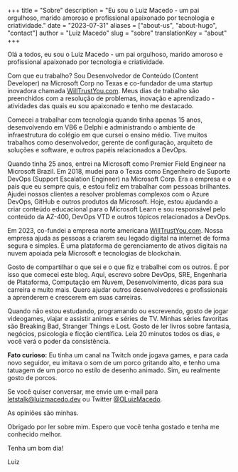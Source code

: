 +++
title = "Sobre"
description = "Eu sou o Luiz Macedo - um pai orgulhoso, marido amoroso e profissional apaixonado por tecnologia e criatividade."
date = "2023-07-31"
aliases = ["about-us", "about-hugo", "contact"]
author = "Luiz Macedo"
slug = "sobre"
translationKey = "about"
+++

Olá a todos, eu sou o Luiz Macedo - um pai orgulhoso, marido amoroso e profissional apaixonado por tecnologia e criatividade.

Com que eu trabalho? Sou Desenvolvedor de Conteúdo (Content Developer) na Microsoft Corp no Texas e co-fundador de uma startup inovadora chamada [WillTrustYou.com](https://www.willtrustyou.com/). Meus dias de trabalho são preenchidos com a resolução de problemas, inovação e aprendizado - atividades das quais eu sou apaixonado e tenho me destacado.

Comecei a trabalhar com tecnologia quando tinha apenas 15 anos, desenvolvendo em VB6 e Delphi e administrando o ambiente de infraestrutura do colégio em que cursei o ensino médio. Tive muitos trabalhos como desenvolvedor, gerente de configuração, arquiteto de soluções e software, e outros papéis relacionados a DevOps.

Quando tinha 25 anos, entrei na Microsoft como Premier Field Engineer na Microsoft Brazil. Em 2018, mudei para o Texas como Engenheiro de Suporte DevOps (Support Escalation Engineer) na Microsoft Corp. Era a empresa e o país que eu sempre quis, e estou feliz em trabalhar com pessoas brilhantes. Ajudei nossos clientes a resolver problemas complexos com o Azure DevOps, GitHub e outros produtos da Microsoft.
Hoje, estou ajudando a criar conteúdo educacional para o Microsoft Learn e sou responsável pelo conteúdo da AZ-400, DevOps VTD e outros tópicos relacionados a DevOps.

Em 2023, co-fundei a empresa norte americana [WillTrustYou.com](https://www.willtrustyou.com/). Nossa empresa ajuda as pessoas a criarem seu legado digital na internet de forma segura e simples. É uma plataforma de gerenciamento de ativos digitais na nuvem apoiada pela Microsoft e tecnologias de blockchain.

Gosto de compartilhar o que sei e o que fiz e trabalhei com os outros. É por isso que comecei este blog. Aqui, escrevo sobre DevOps, SRE, Engenharia de Plataforma, Computação em Nuvem, Desenvolvimento, dicas para sua carreira e muito mais. Quero ajudar outros desenvolvedores e profissionais a aprenderem e crescerem em suas carreiras.

Quando não estou estudando, programando ou escrevendo, gosto de jogar videogames, viajar e assistir animes e séries de TV. Minhas séries favoritas são Breaking Bad, Stranger Things e Lost. Gosto de ler livros sobre fantasia, negócios, psicologia e ficção científica. Leia 20 minutos todos os dias, e você verá o poder da consistência.

**Fato curioso:** Eu tinha um canal na Twitch onde jogava games, e para cada novo seguidor, eu imitava o som de um porco gritando alto, e tenho uma tatuagem de um porco no estilo de desenho animado. Sim, eu realmente gosto de porcos.

Se você quiser conversar, me envie um e-mail para <letstalk@luizmacedo.dev> ou Twitter [@OLuizMacedo](https://twitter.com/OLuizMacedo).

As opiniões são minhas.

Obrigado por ler sobre mim. Espero que você tenha gostado e tenha me conhecido melhor.

Tenha um bom dia!

Luiz
